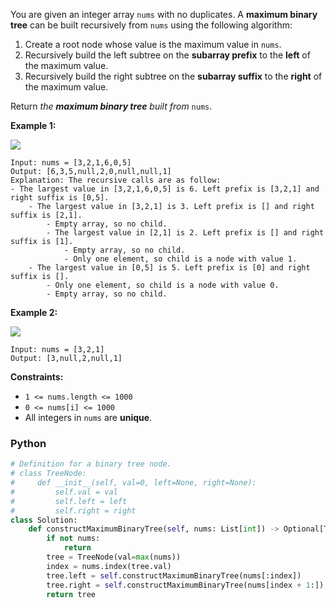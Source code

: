 You are given an integer array  `nums`  with no duplicates. A  **maximum binary tree**  can be built recursively
from  `nums`  using the following algorithm:

1. Create a root node whose value is the maximum value in  `nums`.
2. Recursively build the left subtree on the  **subarray prefix**  to the  **left**  of the maximum value.
3. Recursively build the right subtree on the  **subarray suffix**  to the  **right**  of the maximum value.

Return  _the  **maximum binary tree**  built from_ `nums`.

**Example 1:**

![](https://assets.leetcode.com/uploads/2020/12/24/tree1.jpg)

```
Input: nums = [3,2,1,6,0,5]
Output: [6,3,5,null,2,0,null,null,1]
Explanation: The recursive calls are as follow:
- The largest value in [3,2,1,6,0,5] is 6. Left prefix is [3,2,1] and right suffix is [0,5].
    - The largest value in [3,2,1] is 3. Left prefix is [] and right suffix is [2,1].
        - Empty array, so no child.
        - The largest value in [2,1] is 2. Left prefix is [] and right suffix is [1].
            - Empty array, so no child.
            - Only one element, so child is a node with value 1.
    - The largest value in [0,5] is 5. Left prefix is [0] and right suffix is [].
        - Only one element, so child is a node with value 0.
        - Empty array, so no child.
```

**Example 2:**

![](https://assets.leetcode.com/uploads/2020/12/24/tree2.jpg)

```
Input: nums = [3,2,1]
Output: [3,null,2,null,1]
```

**Constraints:**

- `1 <= nums.length <= 1000`
- `0 <= nums[i] <= 1000`
- All integers in  `nums`  are  **unique**.

### Python

```python
# Definition for a binary tree node.
# class TreeNode:
#     def __init__(self, val=0, left=None, right=None):
#         self.val = val
#         self.left = left
#         self.right = right
class Solution:
    def constructMaximumBinaryTree(self, nums: List[int]) -> Optional[TreeNode]:
        if not nums:
            return
        tree = TreeNode(val=max(nums))
        index = nums.index(tree.val)
        tree.left = self.constructMaximumBinaryTree(nums[:index])
        tree.right = self.constructMaximumBinaryTree(nums[index + 1:])
        return tree
```